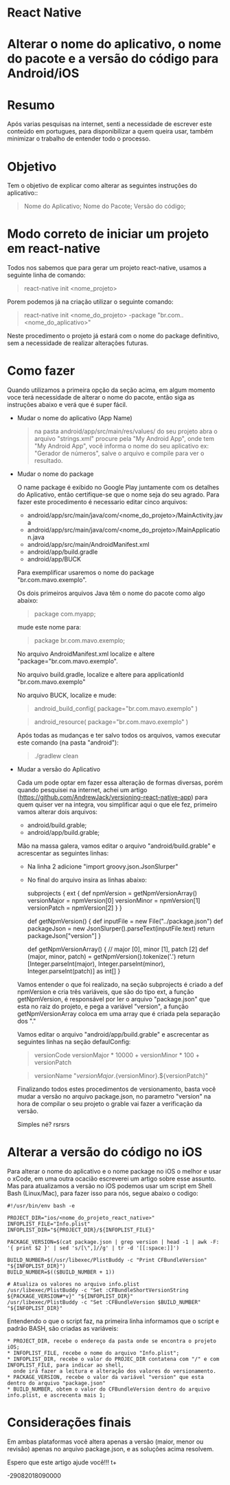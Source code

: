 # React Native 

# Alterar o nome do aplicativo, o nome do pacote e a versão do código para Android/iOS

# Resumo
  Após varias pesquisas na internet, senti a necessidade de escrever este conteúdo em 
  portugues, para disponibilizar a quem queira usar, também minimizar o trabalho de 
  entender todo o processo.

# Objetivo
  
  Tem o objetivo de explicar como alterar as seguintes instruções do aplicativo::
  
  > Nome do Aplicativo;
  > Nome do Pacote;
  > Versão do código;

# Modo correto de iniciar um projeto em react-native

  Todos nos sabemos que para gerar um projeto react-native, usamos a seguinte linha de comando:

  > react-native init <nome_projeto>

  Porem podemos já na criação utilizar o seguinte comando:

  > react-native init <nome_do_projeto> -package "br.com.<dominio>.<nome_do_aplicativo>"
  
  Neste procedimento o projeto já estará com o nome do package definitivo, sem a necessidade de realizar 
  alterações futuras.

# Como fazer
  Quando utilizamos a primeira opção da seção acima, em algum momento voce terá necessidade de alterar o nome 
  do pacote, então siga as instruções abaixo e verá que é super fácil.

  * Mudar o nome do aplicativo (App Name)
  
    > na pasta android/app/src/main/res/values/ do seu projeto abra o arquivo "strings.xml" procure pela 
      "<string name="app_name">My Android App</string>", onde tem "My Android App", você informa o nome
      do seu aplicativo ex: "Gerador de números", salve o arquivo e compile para ver o resultado.

  * Mudar o nome do package 
  
    O name package é exibido no Google Play juntamente com os detalhes do Aplicativo, então certifique-se 
    que o nome seja do seu agrado. Para fazer este procedimento é necessario editar cinco arquivos:

    * android/app/src/main/java/com/<nome_do_projeto>/MainActivity.java
    * android/app/src/main/java/com/<nome_do_projeto>/MainApplication.java
    * android/app/src/main/AndroidManifest.xml
    * android/app/build.gradle
    * android/app/BUCK

    Para exemplificar usaremos o nome do package "br.com.mavo.exemplo".

    Os dois primeiros arquivos Java têm o nome do pacote como algo abaixo:
    
    > package com.myapp;

    mude este nome para:

    > package br.com.mavo.exemplo;

    No arquivo AndroidManifest.xml localize e altere "package="br.com.mavo.exemplo".

    No arquivo build.gradle, localize e altere para applicationId "br.com.mavo.exemplo"

    No arquivo BUCK, localize e mude:
    
      > android_build_config(
        package="br.com.mavo.exemplo"
      )

      > android_resource(
        package="br.com.mavo.exemplo"
      )
    
    Após todas as mudanças e ter salvo todos os arquivos, vamos executar este comando (na pasta "android"):

    > ./gradlew clean

  * Mudar a versão do Aplicativo

    Cada um pode optar em fazer essa alteração de formas diversas, porém quando pesquisei na internet, achei 
    um artigo (https://github.com/AndrewJack/versioning-react-native-app) para quem quiser ver na integra, vou
    simplificar aqui o que ele fez, primeiro vamos alterar dois arquivos:

    * android/build.grable;
    * android/app/build.grable;

    Mão na massa galera, vamos editar o arquivo "android/build.grable" e acrescentar as seguintes linhas:
    
    * Na linha 2 adicione "import groovy.json.JsonSlurper"
    * No final do arquivo insira as linhas abaixo:

        subprojects {
            ext {
                def npmVersion = getNpmVersionArray()
                versionMajor = npmVersion[0]
                versionMinor = npmVersion[1]
                versionPatch = npmVersion[2]
            }
        }

        def getNpmVersion() {
            def inputFile = new File("../package.json")
            def packageJson = new JsonSlurper().parseText(inputFile.text)
            return packageJson["version"]
        }

        def getNpmVersionArray() { // major [0], minor [1], patch [2]
            def (major, minor, patch) = getNpmVersion().tokenize('.')
            return [Integer.parseInt(major), Integer.parseInt(minor), Integer.parseInt(patch)] as int[]
        }

    Vamos entender o que foi realizado, na seção subprojects é criado a def npmVersion e cria três variáveis,
    que são do tipo ext, a função getNpmVersion, é responsável por ler o arquivo "package.json" que esta no
    raiz do projeto, e pega a variável "version", a função getNpmVersionArray coloca em uma array que é criada
    pela separação dos "."

    Vamos editar o arquivo "android/app/build.grable" e ascrecentar as seguintes linhas na seção defaulConfig:

    > versionCode versionMajor * 10000 + versionMinor * 100 + versionPatch
    
    > versionName "${versionMajor}.${versionMinor}.${versionPatch}"

    Finalizando todos estes procedimentos de versionamento, basta você mudar a versão no arquivo package.json, 
    no parametro "version" na hora de compilar o seu projeto o grable vai fazer a verificação da versão.

    Simples né? rsrsrs


# Alterar a versão do código no iOS

  Para alterar o nome do aplicativo e o nome package no iOS o melhor e usar o xCode, em uma outra ocacião escreverei
  um artigo sobre esse assunto. Mas para atualizamos a versão no iOS podemos usar um script em Shell Bash (Linux/Mac), 
  para fazer isso para nós, segue abaixo o codigo:

    #!/usr/bin/env bash -e

    PROJECT_DIR="ios/<nome_do_projeto_react_native>"
    INFOPLIST_FILE="Info.plist"
    INFOPLIST_DIR="${PROJECT_DIR}/${INFOPLIST_FILE}"

    PACKAGE_VERSION=$(cat package.json | grep version | head -1 | awk -F: '{ print $2 }' | sed 's/[\",]//g' | tr -d '[[:space:]]')

    BUILD_NUMBER=$(/usr/libexec/PlistBuddy -c "Print CFBundleVersion" "${INFOPLIST_DIR}")
    BUILD_NUMBER=$(($BUILD_NUMBER + 1))

    # Atualiza os valores no arquivo info.plist
    /usr/libexec/PlistBuddy -c "Set :CFBundleShortVersionString ${PACKAGE_VERSION#*v}" "${INFOPLIST_DIR}"
    /usr/libexec/PlistBuddy -c "Set :CFBundleVersion $BUILD_NUMBER" "${INFOPLIST_DIR}"

  Entendendo o que o script faz, na primeira linha informamos que o script e padrão BASH, são criadas as variáveis:
  
    * PROJECT_DIR, recebe o endereço da pasta onde se encontra o projeto iOS;
    * INFOPLIST_FILE, recebe o nome do arquivo "Info.plist";
    * INFOPLIST_DIR, recebe o valor do PROJEC_DIR contatena com "/" e com INFOPLIST_FILE, para indicar ao shell,
      onde irá fazer a leitura e alteração dos valores do versionamento.
    * PACKAGE_VERSION, recebe o valor da variável "version" que esta dentro do arquivo "package.json"
    * BUILD_NUMBER, obtem o valor do CFBundleVersion dentro do arquivo info.plist, e ascrecenta mais 1;

# Considerações finais

  Em ambas plataformas você altera apenas a versão (maior, menor ou revisão) apenas no arquivo package.json, e as
  soluções acima resolvem.


Espero que este artigo ajude você!!! t+


-29082018090000
